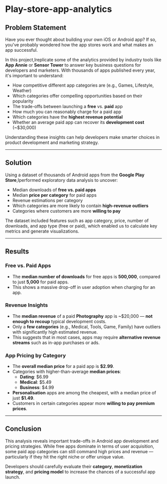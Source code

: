 # Play-store-app-analytics

##  Problem Statement

Have you ever thought about building your own iOS or Android app? If so, you've probably wondered how the app stores work and what makes an app successful.

In this project,Ireplicate some of the analytics provided by industry tools like **App Annie** or **Sensor Tower** to answer key business questions for developers and marketers. With thousands of apps published every year, it's important to understand:

- How competitive different app categories are (e.g., Games, Lifestyle, Weather)
- Which categories offer compelling opportunities based on their popularity
- The trade-offs between launching a **free** vs. **paid** app
- How much you can reasonably charge for a paid app
- Which categories have the **highest revenue potential**
- Whether an average paid app can recover its **development cost** (~$30,000)

Understanding these insights can help developers make smarter choices in product development and marketing strategy.

---

##  Solution

Using a dataset of thousands of Android apps from the **Google Play Store**,Iperformed exploratory data analysis to uncover:

- Median downloads of **free vs. paid apps**
- Median **price per category** for paid apps
- Revenue estimations per category
- Which categories are more likely to contain **high-revenue outliers**
- Categories where customers are more **willing to pay**

The dataset included features such as app category, price, number of downloads, and app type (free or paid), which enabled us to calculate key metrics and generate visualizations.

---

##  Results

### Free vs. Paid Apps

- The **median number of downloads** for free apps is **500,000**, compared to just **5,000** for paid apps.
- This shows a massive drop-off in user adoption when charging for an app.

### Revenue Insights

- The **median revenue** of a paid **Photography** app is ~$20,000 — **not enough to recoup** typical development costs.
- Only a **few categories** (e.g., Medical, Tools, Game, Family) have outliers with significantly high estimated revenue.
- This suggests that in most cases, apps may require **alternative revenue streams** such as in-app purchases or ads.

### App Pricing by Category

- The **overall median price** for a paid app is **$2.99**.
- Categories with higher-than-average **median prices**:
  - **Dating**: $6.99
  - **Medical**: $5.49
  - **Business**: $4.99
- **Personalisation** apps are among the cheapest, with a median price of just **$1.49**.
- Customers in certain categories appear more **willing to pay premium prices**.

---

##  Conclusion

This analysis reveals important trade-offs in Android app development and pricing strategies. While free apps dominate in terms of user acquisition, some paid app categories can still command high prices and revenue — particularly if they hit the right niche or offer unique value.

Developers should carefully evaluate their **category**, **monetization strategy**, and **pricing model** to increase the chances of a successful app launch.

